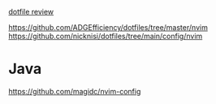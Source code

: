[dotfile review](https://www.reddit.com/r/neovim/?f=flair_name%3A%22Dotfile%20Review%22)

https://github.com/ADGEfficiency/dotfiles/tree/master/nvim
https://github.com/nicknisi/dotfiles/tree/main/config/nvim
# Java
https://github.com/magidc/nvim-config
